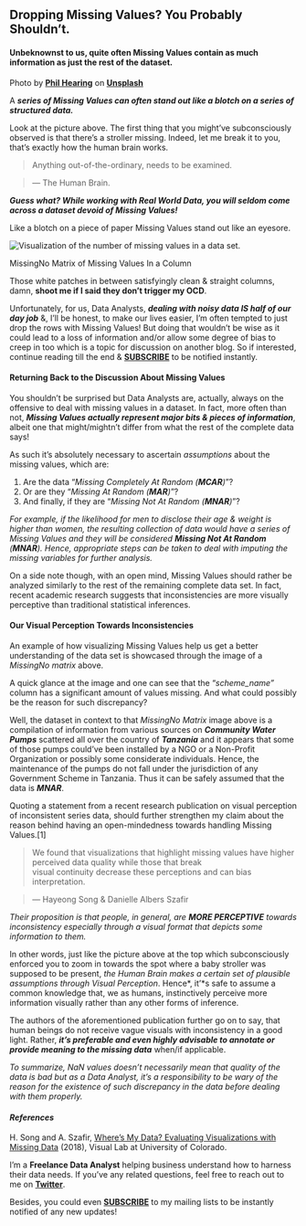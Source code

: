 ## Dropping Missing Values? You Probably Shouldn’t.

#### Unbeknownst to us, quite often Missing Values contain as much information as just the rest of the dataset.

Photo by [**Phil Hearing**](https://unsplash.com/@philhearing?utm_source=unsplash&utm_medium=referral&utm_content=creditCopyText) on [**Unsplash**](https://unsplash.com/s/photos/missing?utm_source=unsplash&utm_medium=referral&utm_content=creditCopyText)

A ***series of Missing Values can often stand out like a blotch on a series of structured data.***

Look at the picture above. The first thing that you might’ve subconsciously observed is that there’s a stroller missing. Indeed, let me break it to you, that’s exactly how the human brain works.

> Anything out-of-the-ordinary, needs to be examined.

> — The Human Brain.

***Guess what? While working with Real World Data, you will seldom come across a dataset devoid of Missing Values!***

Like a blotch on a piece of paper Missing Values stand out like an eyesore.

![Visualization of the number of missing values in a data set.](https://cdn.hashnode.com/res/hashnode/image/upload/v1651823796528/kTnsTZsu4.png)

MissingNo Matrix of Missing Values In a Column

Those white patches in between satisfyingly clean & straight columns, damn, **shoot me if I said they don’t trigger my OCD**.

Unfortunately, for us, Data Analysts, ***dealing with noisy data IS half of our day job*** &, I’ll be honest, to make our lives easier, I’m often tempted to just drop the rows with Missing Values! But doing that wouldn’t be wise as it could lead to a loss of information and/or allow some degree of bias to creep in too which is a topic for discussion on another blog. So if interested, continue reading till the end & [**SUBSCRIBE**](https://mailchi.mp/9e19ea8935b2/newsletter-blogging) to be notified instantly.

#### Returning Back to the Discussion About Missing Values

You shouldn’t be surprised but Data Analysts are, actually, always on the offensive to deal with missing values in a dataset. In fact, more often than not, ***Missing Values actually represent major bits & pieces of information***, albeit one that might/mightn’t differ from what the rest of the complete data says!

As such it’s absolutely necessary to ascertain *assumptions* about the missing values, which are:

1.  Are the data “*Missing Completely At Random (****MCAR****)*”?
2.  Or are they “*Missing At Random (****MAR****)*”?
3.  And finally, if they are “*Missing Not At Random (****MNAR****)*”?

*For example, if the likelihood for men to disclose their age & weight is higher than women, the resulting collection of data would have a series of Missing Values and they will be considered* ***Missing Not At Random*** *(****MNAR****). Hence, appropriate steps can be taken to deal with imputing the missing variables for further analysis.*

On a side note though, with an open mind, Missing Values should rather be analyzed similarly to the rest of the remaining complete data set. In fact, recent academic research suggests that inconsistencies are more visually perceptive than traditional statistical inferences.

#### Our Visual Perception Towards Inconsistencies

An example of how visualizing Missing Values help us get a better understanding of the data set is showcased through the image of a *MissingNo matrix* above.

A quick glance at the image and one can see that the “*scheme\_name”* column has a significant amount of values missing. And what could possibly be the reason for such discrepancy?

Well, the dataset in context to that *MissingNo Matrix* image above is a compilation of information from various sources on ***Community Water Pumps*** scattered all over the country of ***Tanzania*** and it appears that some of those pumps could’ve been installed by a NGO or a Non-Profit Organization or possibly some considerate individuals. Hence, the maintenance of the pumps do not fall under the jurisdiction of any Government Scheme in Tanzania. Thus it can be safely assumed that the data is ***MNAR***.

Quoting a statement from a recent research publication on visual perception of inconsistent series data, should further strengthen my claim about the reason behind having an open-mindedness towards handling Missing Values.\[1\]

> We found that visualizations that highlight missing values have higher perceived data quality while those that break  
> visual continuity decrease these perceptions and can bias interpretation.

> — Hayeong Song & Danielle Albers Szafir

*Their proposition is that people, in general, are* ***MORE PERCEPTIVE*** *towards inconsistency especially through a visual format that depicts some information to them.*

In other words, just like the picture above at the top which subconsciously enforced you to zoom in towards the spot where a baby stroller was supposed to be present, *the Human Brain makes a certain set of plausible assumptions through Visual Perception*. Hence*, it’*s safe to assume a common knowledge that, we as humans, instinctively perceive more information visually rather than any other forms of inference.

The authors of the aforementioned publication further go on to say, that human beings do not receive vague visuals with inconsistency in a good light. Rather, ***it’s preferable and even highly advisable to annotate or provide meaning to the missing data*** when/if applicable.

*To summarize, NaN values doesn’t necessarily mean that quality of the data is bad but as a Data Analyst, it’s a responsibility to be wary of the reason for the existence of such discrepancy in the data before dealing with them properly.*

#### ***References***

H. Song and A. Szafir, [Where’s My Data? Evaluating Visualizations with Missing Data](https://cmci.colorado.edu/visualab/papers/song_VIS_2018.pdf) (2018), Visual Lab at University of Colorado.

I’m a **Freelance Data Analyst** helping business understand how to harness their data needs. If you’ve any related questions, feel free to reach out to me on [**Twitter**](https://twitter.com/Jarmosan).

Besides, you could even [**SUBSCRIBE**](https://mailchi.mp/9e19ea8935b2/newsletter-blogging) to my mailing lists to be instantly notified of any new updates!